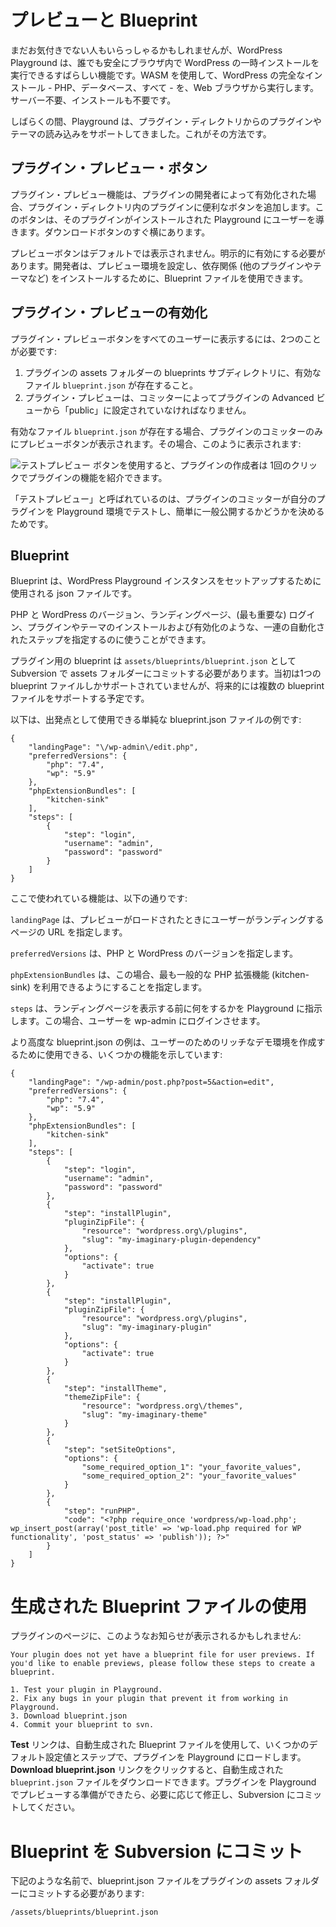 <!-- 
# Previews and Blueprints
 -->
# プレビューと Blueprint

<!-- 
If you haven’t noticed it yet, the WordPress Playground is an amazing feature that lets anyone safely run a temporary WordPress install within their browser. It uses WASM to run a complete WordPress install – PHP, database, and all – entirely from within your web browser. No server needed, nothing to install.
 -->
まだお気付きでない人もいらっしゃるかもしれませんが、WordPress Playground は、誰でも安全にブラウザ内で WordPress の一時インストールを実行できるすばらしい機能です。WASM を使用して、WordPress の完全なインストール - PHP、データベース、すべて - を、Web ブラウザから実行します。サーバー不要、インストールも不要です。

<!-- 
For a while now Playground has supported loading any plugin or theme from the plugin directory; here’s how. 
 -->
しばらくの間、Playground は、プラグイン・ディレクトリからのプラグインやテーマの読み込みをサポートしてきました。これがその方法です。

<!-- 
## The Plugin Preview Button
 -->
## プラグイン・プレビュー・ボタン

<!-- 
The Plugin Preview feature adds a convenient button to plugins in the plugin directory, when enabled by a plugin's developers. The button takes the user to Playground with that plugin installed. It’s right beside the Download button.
 -->
プラグイン・プレビュー機能は、プラグインの開発者によって有効化された場合、プラグイン・ディレクトリ内のプラグインに便利なボタンを追加します。このボタンは、そのプラグインがインストールされた Playground にユーザーを導きます。ダウンロードボタンのすぐ横にあります。

<!-- 
The Preview button is not shown by default; it must be explicitly enabled. Developers can use blueprint files in order to configure the preview environment and install dependencies (such as other plugins and themes).
 -->
プレビューボタンはデフォルトでは表示されません。明示的に有効にする必要があります。開発者は、プレビュー環境を設定し、依存関係 (他のプラグインやテーマなど) をインストールするために、Blueprint ファイルを使用できます。

<!-- 
## Enabling Plugin Previews
 -->
## プラグイン・プレビューの有効化

<!-- 
There are two things required for a plugin preview button to appear to all users:
 -->
プラグイン・プレビューボタンをすべてのユーザーに表示するには、2つのことが必要です:

<!-- 
1. A valid `blueprint.json` file must be provided in a blueprints sub-directory of the plugin’s assets folder.
2. The plugin preview must be set to “public” from the plugin’s Advanced view by a committer.
 -->
1. プラグインの assets フォルダーの blueprints サブディレクトリに、有効なファイル `blueprint.json` が存在すること。
2. プラグイン・プレビューは、コミッターによってプラグインの Advanced ビューから「public」に設定されていなければなりません。

<!-- 
If a valid `blueprint.json` file is present, then the Preview button will be present for plugin committers only. In which case it will look like this:
 -->
有効なファイル `blueprint.json` が存在する場合、プラグインのコミッターのみにプレビューボタンが表示されます。その場合、このように表示されます:

<!--
![The Test Preview button allows plugin authors to showcase what their plugin does with one click.](https://i0.wp.com/developer.wordpress.org/files/2024/03/live-preview.png?resize=554%2C140&ssl=1)
-->

![テストプレビュー ボタンを使用すると、プラグインの作成者は 1回のクリックでプラグインの機能を紹介できます。](https://i0.wp.com/developer.wordpress.org/files/2024/03/live-preview.png?resize=554%2C140&ssl=1)

<!-- 
It’s called Test Preview because that’s why it’s there: to allow plugin committers to test their plugin in the Playground environment and decide whether or not to make it easily available to the public.
 -->
「テストプレビュー」と呼ばれているのは、プラグインのコミッターが自分のプラグインを Playground 環境でテストし、簡単に一般公開するかどうかを決めるためです。

<!-- 
## Blueprints
 -->
## Blueprint

<!-- 
Blueprints are json files used to set up a WordPress Playground instance. 
 -->
Blueprint は、WordPress Playground インスタンスをセットアップするために使用される json ファイルです。

<!-- 
They can be used to specify things like PHP and WP versions, the landing page, and (most importantly) a series of automated steps such as logging in, and installing and activating plugins and themes.
 -->
PHP と WordPress のバージョン、ランディングページ、(最も重要な) ログイン、プラグインやテーマのインストールおよび有効化のような、一連の自動化されたステップを指定するのに使うことができます。

<!-- 
The blueprint for your plugin should be committed to the assets folder with subversion as `assets/blueprints/blueprint.json`. Initially only the one blueprint file is supported, but we expect to allow multiple in future.
 -->
プラグイン用の blueprint は `assets/blueprints/blueprint.json` として Subversion で assets フォルダーにコミットする必要があります。当初は1つの blueprint ファイルしかサポートされていませんが、将来的には複数の blueprint ファイルをサポートする予定です。

<!-- 
Here’s an example of a simple blueprint.json file that you could use as a starting point:
 -->
以下は、出発点として使用できる単純な blueprint.json ファイルの例です:

```
{
    "landingPage": "\/wp-admin\/edit.php",
    "preferredVersions": {
        "php": "7.4",
        "wp": "5.9"
    },
    "phpExtensionBundles": [
        "kitchen-sink"
    ],
    "steps": [
        {
            "step": "login",
            "username": "admin",
            "password": "password"
        }
    ]
}
```

<!-- 
The features used here are:
 -->
ここで使われている機能は、以下の通りです:

<!-- 
`landingPage`, which specifies the URL of the page that the user will land on when the preview loads.
 -->
`landingPage` は、プレビューがロードされたときにユーザーがランディングするページの URL を指定します。

<!-- 
`preferredVersions`, which specifies versions of PHP and WordPress.
 -->
`preferredVersions` は、PHP と WordPress のバージョンを指定します。

<!-- 
`phpExtensionBundles`, which in this case specifies that we want most common PHP extensions to be available (kitchen-sink).
 -->
`phpExtensionBundles` は、この場合、最も一般的な PHP 拡張機能 (kitchen-sink) を利用できるようにすることを指定します。

<!-- 
`steps`, which tells Playground what to do before displaying the landing page. In this case, it will simply log the user in to wp-admin.
 -->
`steps` は、ランディングページを表示する前に何をするかを Playground に指示します。この場合、ユーザーを wp-admin にログインさせます。

<!-- 
Here’s an example of a more advanced blueprint.json that demonstrates some more features you could use to create a rich demo environment for users:
 -->
より高度な blueprint.json の例は、ユーザーのためのリッチなデモ環境を作成するために使用できる、いくつかの機能を示しています:

```
{
    "landingPage": "/wp-admin/post.php?post=5&action=edit",
    "preferredVersions": {
        "php": "7.4",
        "wp": "5.9"
    },
    "phpExtensionBundles": [
        "kitchen-sink"
    ],
    "steps": [
        {
            "step": "login",
            "username": "admin",
            "password": "password"
        },
        {
            "step": "installPlugin",
            "pluginZipFile": {
                "resource": "wordpress.org\/plugins",
                "slug": "my-imaginary-plugin-dependency"
            },
            "options": {
                "activate": true
            }
        },
        {
            "step": "installPlugin",
            "pluginZipFile": {
                "resource": "wordpress.org\/plugins",
                "slug": "my-imaginary-plugin"
            },
            "options": {
                "activate": true
            }
        },
        {
            "step": "installTheme",
            "themeZipFile": {
                "resource": "wordpress.org\/themes",
                "slug": "my-imaginary-theme"
            }
        },
        {
            "step": "setSiteOptions",
            "options": {
                "some_required_option_1": "your_favorite_values",
                "some_required_option_2": "your_favorite_values"
            }
        },
        {
            "step": "runPHP",
            "code": "<?php require_once 'wordpress/wp-load.php'; wp_insert_post(array('post_title' => 'wp-load.php required for WP functionality', 'post_status' => 'publish')); ?>"
        }
    ]
}
```

<!-- 
# Using a generated Blueprint file
 -->
# 生成された Blueprint ファイルの使用

<!-- 
You might see a notice similar to this on your plugin's page:
 -->
プラグインのページに、このようなお知らせが表示されるかもしれません:

```
Your plugin does not yet have a blueprint file for user previews. If you'd like to enable previews, please follow these steps to create a blueprint.

1. Test your plugin in Playground.
2. Fix any bugs in your plugin that prevent it from working in Playground.
3. Download blueprint.json
4. Commit your blueprint to svn.
```

<!-- 
The __Test__ link will use an auto-generated Blueprint file to load your plugin in Playground, with some default configuration values and steps. The __Download blueprint.json__ link will let you download that auto-generated `blueprint.json` file, which you can then modify as needed and commit to Subversion when your plugin is ready for Playground previews.
 -->
__Test__ リンクは、自動生成された Blueprint ファイルを使用して、いくつかのデフォルト設定値とステップで、プラグインを Playground にロードします。__Download blueprint.json__ リンクをクリックすると、自動生成された `blueprint.json` ファイルをダウンロードできます。プラグインを Playground でプレビューする準備ができたら、必要に応じて修正し、Subversion にコミットしてください。

<!-- 
# Committing a Blueprint to Subversion
 -->
# Blueprint を Subversion にコミット

<!-- 
You must commit your blueprint.json file to your plugin's assets folder, named like this:
 -->
下記のような名前で、blueprint.json ファイルをプラグインの assets フォルダーにコミットする必要があります:

`/assets/blueprints/blueprint.json`
